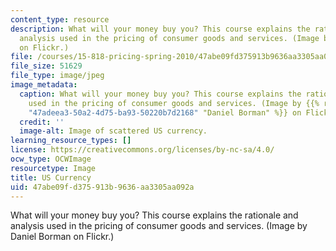 ```yaml
---
content_type: resource
description: What will your money buy you? This course explains the rationale and
  analysis used in the pricing of consumer goods and services. (Image by Daniel Borman
  on Flickr.)
file: /courses/15-818-pricing-spring-2010/47abe09fd375913b9636aa3305aa092a_15-818s10.jpg
file_size: 51629
file_type: image/jpeg
image_metadata:
  caption: What will your money buy you? This course explains the rationale and analysis
    used in the pricing of consumer goods and services. (Image by {{% resource_link
    "47adeea3-50a2-4d75-ba93-50220b7d2168" "Daniel Borman" %}} on Flickr.)
  credit: ''
  image-alt: Image of scattered US currency.
learning_resource_types: []
license: https://creativecommons.org/licenses/by-nc-sa/4.0/
ocw_type: OCWImage
resourcetype: Image
title: US Currency
uid: 47abe09f-d375-913b-9636-aa3305aa092a
---
```

What will your money buy you? This course explains the rationale and analysis used in the pricing of consumer goods and services. (Image by Daniel Borman on Flickr.)